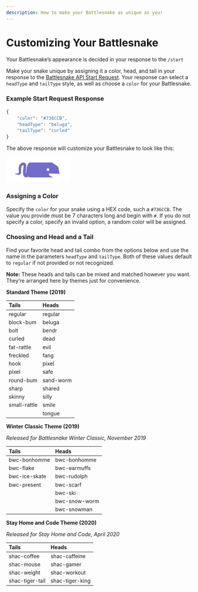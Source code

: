 ```yaml
---
description: How to make your Battlesnake as unique as you!
---
```


# Customizing Your Battlesnake

Your Battlesnake’s appearance is decided in your response to the `/start`

Make your snake unique by assigning it a color, head, and tail in your response to the [Battlesnake API Start Request](https://docs.battlesnake.com/snake-api#tag/endpoints/paths/~1start/post). Your response can select a `headType` and `tailType` style, as well as choose a `color` for your Battlesnake.

### Example Start Request Response

```javascript
{
	"color": "#736CCB",
	"headType": "beluga",
	"tailType": "curled"
}
```

The above response will customize your Battlesnake to look like this:

![](../.gitbook/assets/screenshot-2020-05-12-09.26.53.png)

### Assigning a Color

Specify the `color` for your snake using a HEX code, such a `#736CCB`. The value you provide must be 7 characters long and begin with `#`. If you do not specify a color, specify an invalid option, a random color will be assigned.

### Choosing and Head and a Tail

Find your favorite head and tail combo from the options below and use the name in the parameters `headType` and `tailType`. Both of these values default to `regular` if not provided or not recognized.

**Note:** These heads and tails can be mixed and matched however you want. They’re arranged here by themes just for convenience.

**Standard Theme \(2019\)**

| **Tails** | Heads |
| :--- | :--- |
| regular | regular |
| block-bum | beluga |
| bolt | bendr |
| curled | dead |
| fat-rattle | evil |
| freckled | fang |
| hook | pixel |
| pixel | safe |
| round-bum | sand-worm |
| sharp | shared |
| skinny | silly |
| small-rattle | smile |
|  | tongue |

**Winter Classic Theme \(2019\)**

_Released for Battlesnake Winter Classic, November 2019_

| **Tails** | Heads |
| :--- | :--- |
| bwc-bonhomme | bwc-bonhomme |
| bwc-flake | bwc-earmuffs |
| bwc-ice-skate | bwc-rudolph |
| bwc-present | bwc-scarf |
|  | bwc-ski |
|  | bwc-snow-worm |
|  | bwc-snowman |

**Stay Home and Code Theme \(2020\)**

_Released for Stay Home and Code, April 2020_

| Tails | Heads |
| :--- | :--- |
| shac-coffee | shac-caffeine |
| shac-mouse | shac-gamer |
| shac-weight | shac-workout |
| shac-tiger-tail | shac-tiger-king |

